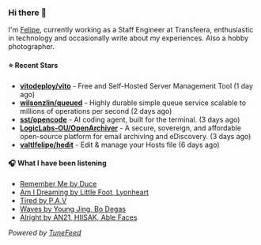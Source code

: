 ### Hi there 👋

I'm [Felipe](https://felipevm.com), currently working as a Staff Engineer at Transfeera, enthusiastic in technology and occasionally write about my experiences. Also a hobby photographer.

#### ⭐ Recent Stars
- **[vitodeploy/vito](https://github.com/vitodeploy/vito)** - Free and Self-Hosted  Server Management Tool (1 day ago)
- **[wilsonzlin/queued](https://github.com/wilsonzlin/queued)** - Highly durable simple queue service scalable to millions of operations per second (2 days ago)
- **[sst/opencode](https://github.com/sst/opencode)** - AI coding agent, built for the terminal. (3 days ago)
- **[LogicLabs-OU/OpenArchiver](https://github.com/LogicLabs-OU/OpenArchiver)** - A secure, sovereign, and affordable open-source platform for email archiving and eDiscovery. (3 days ago)
- **[valtlfelipe/hedit](https://github.com/valtlfelipe/hedit)** - Edit &amp; manage your Hosts file (6 days ago)

#### 🎧 What I have been listening
- [Remember Me by Duce](https://open.spotify.com/track/5LU609mhTWuvoAzLUj7uNB)
- [Am I Dreaming by Little Foot, Lyonheart](https://open.spotify.com/track/41RVT43qwioRT8rXXAmC8u)
- [Tired by P.A.V](https://open.spotify.com/track/77Wy355qw4O5KgO7wGrv0f)
- [Waves by Young Jing, Bo Degas](https://open.spotify.com/track/012S7ScRP6g109OwKhdPDk)
- [Alright by AN21, HIISAK, Able Faces](https://open.spotify.com/track/5zbW7lOQKmpA77Jcdg8tkJ)

_Powered by [TuneFeed](https://tunefeed.app?ref=github.com)_
